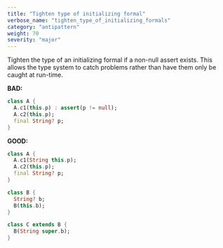 ```yaml
---
title: "Tighten type of initializing formal"
verbose_name: "tighten_type_of_initializing_formals"
category: "antipattern"
weight: 70
severity: "major"
---
```

Tighten the type of an initializing formal if a non-null assert exists. This
allows the type system to catch problems rather than have them only be caught at
run-time.

**BAD:**
```dart
class A {
  A.c1(this.p) : assert(p != null);
  A.c2(this.p);
  final String? p;
}
```

**GOOD:**
```dart
class A {
  A.c1(String this.p);
  A.c2(this.p);
  final String? p;
}

class B {
  String? b;
  B(this.b);
}

class C extends B {
  B(String super.b);
}
```

